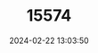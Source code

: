 ---
title: "15574"
category: "Oryzias marmoratus"
draft: false
date: 2024-02-22 13:03:50
languages:
  English: ["Marmorated Ricefish"]
---